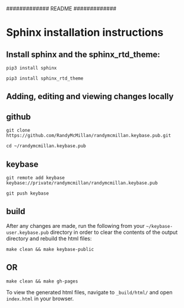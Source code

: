 #############
README
#############


Sphinx installation instructions
================================

Install sphinx and the sphinx_rtd_theme:
----------------------------------------

`pip3 install sphinx`

`pip3 install sphinx_rtd_theme`


Adding, editing and viewing changes locally
-------------------------------------------

github
------
`git clone https://github.com/RandyMcMillan/randymcmillan.keybase.pub.git`

`cd ~/randymcmillan.keybase.pub`

keybase
-------

`git remote add keybase keybase://private/randymcmillan/randymcmillan.keybase.pub`

`git push keybase`



build
-----

After any changes are made, run the following from your `~/keybase-user.keybase.pub` directory in order to clear the contents of the output directory and rebuild the html files:

`make clean && make keybase-public`

OR
--

`make clean && make gh-pages`

To view the generated html files, navigate to `_build/html/` and open `index.html` in your browser.

